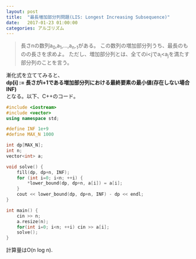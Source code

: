 ```yaml
---
layout: post
title:  "最長増加部分列問題(LIS: Longest Increasing Subsequence)"
date:   2017-01-23 01:00:00
categories: アルゴリズム
---
```


> 長さnの数列a<sub>0</sub>,a<sub>1</sub>,...,a<sub>n-1</sub>がある。
> この数列の増加部分列うち、最長のものの長さを求めよ。
> ただし、増加部分列とは、全てのi<jでa<sub>i</sub><a<sub>j</sub>を満たす部分列のことを言う。

漸化式を立ててみると、  
**dp[i] := 長さがi+1である増加部分列における最終要素の最小値(存在しない場合INF)**  
となる。以下、C++のコード。

```c++
#include <iostream>
#include <vector>
using namespace std;

#define INF 1e+9
#define MAX_N 1000

int dp[MAX_N];
int n;
vector<int> a;

void solve() {
    fill(dp, dp+n, INF);
    for (int i=0; i<n; ++i) {
        *lower_bound(dp, dp+n, a[i]) = a[i];
    }
    cout << lower_bound(dp, dp+n, INF) - dp << endl;
}

int main() {
    cin >> n;
    a.resize(n);
    for(int i=0; i<n; ++i) cin >> a[i];
    solve();
}
```

計算量はO(n log n).
